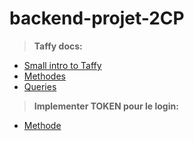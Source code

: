 # backend-projet-2CP
> **Taffy docs:**
   - [Small intro to Taffy](https://openbase.com/js/taffy/documentation)
   - [Methodes](https://taffydb.com/working_with_data.html)
   - [Queries](https://taffydb.com/writing_queries.html)
 
> **Implementer TOKEN pour le login:**
- [Methode](https://openclassrooms.com/fr/courses/6390246-passez-au-full-stack-avec-node-js-express-et-mongodb/6466557-creez-des-tokens-dauthentification)
